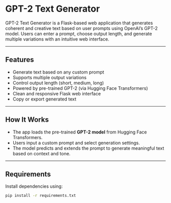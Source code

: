 #  GPT-2 Text Generator

GPT-2 Text Generator is a Flask-based web application that generates coherent and creative text based on user prompts using OpenAI’s GPT-2 model. Users can enter a prompt, choose output length, and generate multiple variations with an intuitive web interface.

---

##  Features

-  Generate text based on any custom prompt
-  Supports multiple output variations
-  Control output length (short, medium, long)
-  Powered by pre-trained GPT-2 (via Hugging Face Transformers)
-  Clean and responsive Flask web interface
-  Copy or export generated text

---

##  How It Works

- The app loads the pre-trained **GPT-2 model** from Hugging Face Transformers.
- Users input a custom prompt and select generation settings.
- The model predicts and extends the prompt to generate meaningful text based on context and tone.

---

##  Requirements

Install dependencies using:

```bash
pip install -r requirements.txt
